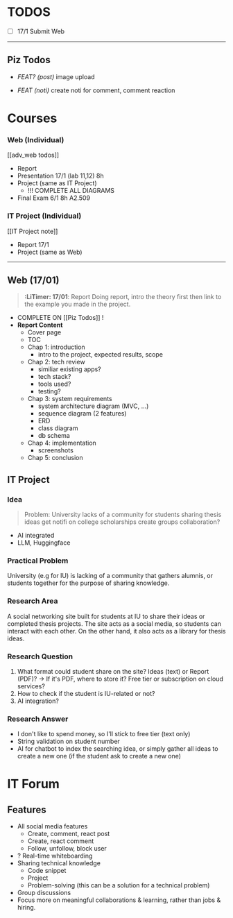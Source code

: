 # TODOS
- [ ] 17/1 Submit Web
---
## Piz Todos 
- _FEAT? (post)_ image upload

- _FEAT (noti)_ create noti for comment, comment reaction
# Courses
### Web (Individual)
[[adv_web todos]]
- Report
- Presentation 17/1 (lab 11,12) 8h
- Project (same as IT Project)
	- !!! COMPLETE ALL DIAGRAMS
- Final Exam 6/1 8h A2.509
### IT Project (Individual)
[[IT Project note]]
- Report 17/1
- Project (same as Web)
---
## Web (17/01)
> **:LiTimer: 17/01**: Report 
> Doing report, intro the theory first then link to the example you made in the project.
- COMPLETE ON [[Piz Todos]] !
- **Report Content**
	- Cover page
	- TOC
	- Chap 1: introduction
		- intro to the project, expected results, scope
	- Chap 2: tech review
		- similiar existing apps?
		- tech stack?
		- tools used?
		- testing?
	- Chap 3: system requirements
		- system architecture diagram (MVC, ...)
		- sequence diagram (2 features)
		- ERD
		- class diagram
		- db schema
	- Chap 4: implementation
		- screenshots
	- Chap 5: conclusion

## IT Project
### Idea
> Problem: University lacks of a community for 
> 	students
> 		sharing thesis ideas
> 		get notifi on college scholarships
> 		create groups
		collaboration?

- AI integrated
- LLM, Huggingface

### Practical Problem
University (e.g for IU) is lacking of a community that gathers alumnis, or students together for the purpose of sharing knowledge.

### Research Area
A social networking site built for students at IU to share their ideas or completed thesis projects. The site acts as a social media, so students can interact with each other. On the other hand, it also acts as a library for thesis ideas. 

### Research Question
1. What format could student share on the site? Ideas (text) or Report (PDF)?
-> If it's PDF, where to store it? Free tier or subscription on cloud services?
2. How to check if the student is IU-related or not?
3. AI integration?

### Research Answer
- I don't like to spend money, so I'll stick to free tier (text only)
- String validation on student number
- AI for chatbot to index the searching idea, or simply gather all ideas to create a new one (if the student ask to create a new one)


# IT Forum
## Features
- All social media features
	- Create, comment, react post
	- Create, react comment
	- Follow, unfollow, block user
- ? Real-time whiteboarding
- Sharing technical knowledge
	- Code snippet 
	- Project
	- Problem-solving (this can be a solution for a technical problem)
- Group discussions
- Focus more on meaningful collaborations & learning, rather than jobs & hiring.